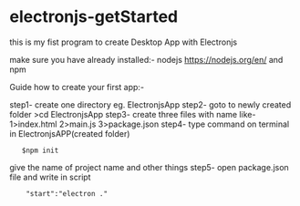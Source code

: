 # electronjs-getStarted
this is my fist program to create Desktop App with Electronjs

make sure you have already installed:-
	nodejs https://nodejs.org/en/ and
	npm

Guide how to create your first app:-

step1-
      create one directory eg. ElectronjsApp
step2-
       goto to newly created folder >cd ElectronjsApp
step3-
  create three files with name like-
        1>index.html
	2>main.js
	3>package.json
step4-
 type command on terminal in ElectronjsAPP(created folder)
           
	   $npm init
       
   give the name of project name and other things
step5-
	open package.json file and write in script 
	
		"start":"electron ."
